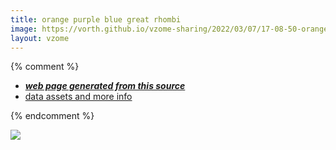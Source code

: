 ```yaml
---
title: orange purple blue great rhombi
image: https://vorth.github.io/vzome-sharing/2022/03/07/17-08-50-orange-purple-blue-great-rhombi/orange-purple-blue-great-rhombi.png
layout: vzome
---
```


{% comment %}
 - [***web page generated from this source***][post]
 - [data assets and more info][github]

[post]: <https://vorth.github.io/vzome-sharing/2022/03/07/orange-purple-blue-great-rhombi-17-08-50.html>
[github]: <https://github.com/vorth/vzome-sharing/tree/main/2022/03/07/17-08-50-orange-purple-blue-great-rhombi/>
{% endcomment %}

<vzome-viewer style="width: 100%; height: 65vh;"
       src="https://vorth.github.io/vzome-sharing/2022/03/07/17-08-50-orange-purple-blue-great-rhombi/orange-purple-blue-great-rhombi.vZome" >
  <img src="https://vorth.github.io/vzome-sharing/2022/03/07/17-08-50-orange-purple-blue-great-rhombi/orange-purple-blue-great-rhombi.png" />
</vzome-viewer>